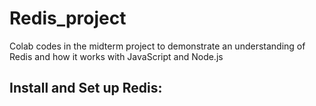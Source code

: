# Redis_project

Colab codes in the midterm project to demonstrate an understanding of Redis and how it works with JavaScript and Node.js


## Install and Set up Redis:






